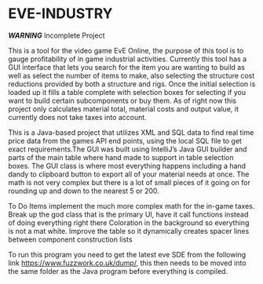 # EVE-INDUSTRY

***WARNING***
Incomplete Project

This is a tool for the video game EvE Online, the purpose of this tool is to gauge profitability of in game industrial activities.  Currently this tool has a GUI interface that lets you search for the item you are wanting to build as well as select the number of items to make, also selecting the structure cost reductions provided by both a structure and rigs. Once the initial selection is loaded up it fills a table complete with selection boxes for selecting if you want to build certain subcomponents or buy them. As of right now this project only calculates material total, material costs and output value, it currently does not take taxes into account. 

This is a Java-based project that utilizes XML and SQL data to find real time price data from the games API end points, using the local SQL file to get exact requirements.The GUI was built using IntelliJ’s Java GUI builder and parts of the main table where hand made to support in table selection boxes. The GUI class is where most everything happens including a hand dandy to clipboard button to export all of your material needs at once. The math is not very complex but there is a lot of small pieces of it going on for rounding up and down to the nearest 5 or 200. 

To Do Items
implement the much more complex math for the in-game taxes. 
Break up the god class that is the primary UI, have it call functions instead of doing everything right there
Coloration in the background so everything is not a mat white.
Improve the table so it dynamically creates spacer lines between component construction lists

To run this program you need to get the latest eve SDE from the following link https://www.fuzzwork.co.uk/dump/, this then needs to be moved into the same folder as the Java program before everything is compiled.
